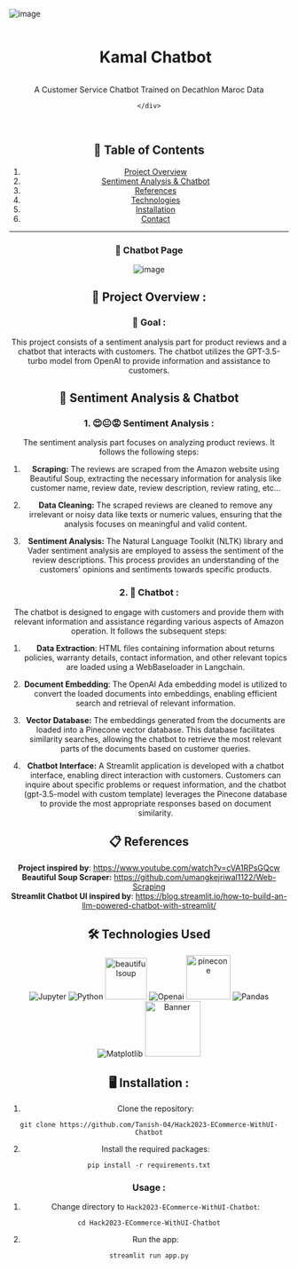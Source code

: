 ![image](https://github.com/Tanish-04/Hack2023-ECommerce-WithUI-Chatbot/assets/63210891/41ffecea-6025-4e5f-9d2b-8db283d705ce)<div align="center">
  <a href="https://wm2762smemmk2ypdmmxtnb.streamlit.app/">
  </a>

  <div id="user-content-toc">
    <ul>
      <summary><h1 style="display: inline-block;">Kamal Chatbot</h1></summary>
    </ul>
  </div>
  
  <p>A Customer Service Chatbot Trained on Decathlon Maroc Data</p>
    
    </div>
<br>

## 📝 Table of Contents

1. [ Project Overview ](#introduction)
2. [ Sentiment Analysis & Chatbot ](#parts)
3. [ References ](#refs)
4. [ Technologies ](#techs)  
5. [ Installation ](#installation)
6.  [ Contact ](#contact)
<hr>

### 💬 Chatbot Page
![image](https://github.com/Tanish-04/Hack2023-ECommerce-WithUI-Chatbot/assets/63210891/94a17501-0f93-45e0-9297-f02de17e16c3)

<a name="introduction"></a>
## 🔬 Project Overview :

### 🎯 Goal :

This project consists of a sentiment analysis part for product reviews and a chatbot that interacts with customers. The chatbot utilizes the GPT-3.5-turbo model from OpenAI to provide information and assistance to customers.

<a name="parts"></a>
## 🤖 Sentiment Analysis & Chatbot

### 1. 😍😐😡 Sentiment Analysis :

The sentiment analysis part focuses on analyzing product reviews. It follows the following steps:

1. **Scraping:** The reviews are scraped from the Amazon website using Beautiful Soup, extracting the necessary information for analysis like customer name, review date, review description, review rating, etc...
2. **Data Cleaning:** The scraped reviews are cleaned to remove any irrelevant or noisy data like texts or numeric values, ensuring that the analysis focuses on meaningful and valid content.

3. **Sentiment Analysis:** The Natural Language Toolkit (NLTK) library and Vader sentiment analysis are employed to assess the sentiment of the review descriptions. This process provides an understanding of the customers' opinions and sentiments towards specific products. 


### 2. 💬 Chatbot :

The chatbot is designed to engage with customers and provide them with relevant information and assistance regarding various aspects of Amazon operation. It follows the subsequent steps:

1. **Data Extraction**: HTML files containing information about returns policies, warranty details, contact information, and other relevant topics are loaded using a WebBaseloader in Langchain.

2. **Document Embedding**: The OpenAI Ada embedding model is utilized to convert the loaded documents into embeddings, enabling efficient search and retrieval of relevant information.

3. **Vector Database:** The embeddings generated from the documents are loaded into a Pinecone vector database. This database facilitates similarity searches, allowing the chatbot to retrieve the most relevant parts of the documents based on customer queries.

4. **Chatbot Interface:** A Streamlit application is developed with a chatbot interface, enabling direct interaction with customers. Customers can inquire about specific problems or request information, and the chatbot (gpt-3.5-model with custom template) leverages the Pinecone database to provide the most appropriate responses based on document similarity.
   

<a name="refs"></a>
## 📋 References

**Project inspired by**: https://www.youtube.com/watch?v=cVA1RPsGQcw  
**Beautiful Soup Scraper:** https://github.com/umangkejriwal1122/Web-Scraping  
**Streamlit Chatbot UI inspired by**: https://blog.streamlit.io/how-to-build-an-llm-powered-chatbot-with-streamlit/

<a name="techs"></a>
## 🛠️ Technologies Used

![Jupyter](https://img.shields.io/badge/Made%20with-Jupyter-orange?style=for-the-badge&logo=Jupyter)
![Python](https://img.shields.io/badge/python-3670A0?style=for-the-badge&logo=python&logoColor=ffdd54)
<img src="https://www.jeveuxetredatascientist.fr/wp-content/uploads/2022/06/BeautifulSoup-1080x428.jpg" alt="beautifulsoup" width="75">
![Openai](https://img.shields.io/badge/OpenAI-412991.svg?style=for-the-badge&logo=OpenAI&logoColor=white)
<img src="https://www.datanami.com/wp-content/uploads/2022/03/pinecone_logo.png" alt="pinecone" width="80">
![Pandas](https://img.shields.io/badge/pandas-%23150458.svg?style=for-the-badge&logo=pandas&logoColor=white)
![Matplotlib](https://img.shields.io/badge/Matplotlib-%23ffffff.svg?style=for-the-badge&logo=Matplotlib&logoColor=black)
<img src="https://user-images.githubusercontent.com/66017329/223900076-e1d5c1e5-7c4d-4b73-84e7-ae7d66149bc6.png" alt="Banner" width="100">


<a name="installation"></a>
## 🖥️ Installation : 
1. Clone the repository:

```git clone https://github.com/Tanish-04/Hack2023-ECommerce-WithUI-Chatbot```

2. Install the required packages:

```pip install -r requirements.txt```

### Usage : 

1. Change directory to `Hack2023-ECommerce-WithUI-Chatbot`:

```cd Hack2023-ECommerce-WithUI-Chatbot```

2. Run the app:

```streamlit run app.py```


